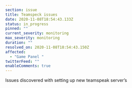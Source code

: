 ```yaml
---
section: issue
title: Teamspeck issues
date: 2020-11-08T18:54:43.133Z
status: in_progress
pinned: ""
current_severity: monitoring
max_severity: monitoring
duration: ""
resolved_on: 2020-11-08T18:54:43.150Z
affected:
  - "Game Panel "
twitterFeed: ""
enableComments: true
---
```

Issues discovered with setting up new teamspeak server’s